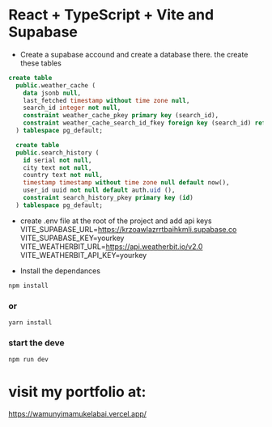 # React + TypeScript + Vite and Supabase
- Create a supabase accound and create a database there. the create these tables
```sql
create table
  public.weather_cache (
    data jsonb null,
    last_fetched timestamp without time zone null,
    search_id integer not null,
    constraint weather_cache_pkey primary key (search_id),
    constraint weather_cache_search_id_fkey foreign key (search_id) references search_history (id) on update cascade on delete cascade
  ) tablespace pg_default;

  create table
  public.search_history (
    id serial not null,
    city text not null,
    country text not null,
    timestamp timestamp without time zone null default now(),
    user_id uuid not null default auth.uid (),
    constraint search_history_pkey primary key (id)
  ) tablespace pg_default;
```

- create .env file at the root of the project and  add api keys
VITE_SUPABASE_URL=https://krzoawlazrrtbaihkmli.supabase.co
VITE_SUPABASE_KEY=yourkey
VITE_WEATHERBIT_URL=https://api.weatherbit.io/v2.0
VITE_WEATHERBIT_API_KEY=yourkey


- Install the dependances
```command
npm install
```
### or

```command
yarn install
```

### start the deve

```command
npm run dev
```



# visit my portfolio at:
https://wamunyimamukelabai.vercel.app/